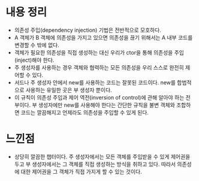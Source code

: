 # 내용 정리

- 의존성 주입(dependency injection) 기법은 전반적으로 모호하다.
- A 객체가 B 객체에 의존성을 가지고 있으면 의존성을 끊기 위해서는 A 내부 코드를 변경할 수 밖에 없다.
- 객체가 필요한 의존성을 직접 생성하는 대신 우리가 ctor을 통해 의존성을 주입(inject)해야 한다.
- 주 생성자를 사용하는 경우 객체와 협력하는 모든 의존성을 우리 스스로 완전히 제어할 수 있다.
- 서드나 주 생성자 안에서 new를 사용하는 코드는 잘못된 코드이다. new를 합법적으로 사용하는 유일한 곳은 부 생성자 뿐이다.
- 이 규칙이 의존성 주입과 제어 역전(inversion of control)에 관해 알아야 하는 전부이다. 부 생성자에만 new를 사용해야 한다는 간단한 규칙을 불변 객체와 조합하면 코드는 깔끔해지고 언제라도 의존성을 주입할 수 있게 된다.

# 느낀점

- 상당히 깔끔한 챕터이다. 주 생성자에서는 모든 객체를 주입받을 수 있게 제어권을 두고 부 생성자에서는 그 객체를 직접 생성하는 방식을 취하고 있다. 따라서 의존성에 대한 제어권을 그 객체가 직접 가지게 할 수 있는 것이다.
